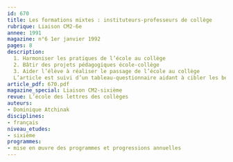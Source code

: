 ```yaml
---
id: 670
title: Les formations mixtes : instituteurs-professeurs de collège
rubrique: Liaison CM2-6e
annee: 1991
magazine: n°6 1er janvier 1992
pages: 8
description: 
  1. Harmoniser les pratiques de l’école au collège
  2. Bâtir des projets pédagogiques école-collège
  3. Aider l’élève à réaliser le passage de l’école au collège
  L’article est suivi d’un tableau-questionnaire aidant à cibler les besoins des élèves et des enseignants.
article_pdf: 670.pdf
magazine_special: Liaison CM2-sixième
revue: L’école des lettres des collèges
auteurs:
- Dominique Atchinak
disciplines:
- français
niveau_etudes:
- sixième
programmes:
- mise en œuvre des programmes et progressions annuelles
---
```

